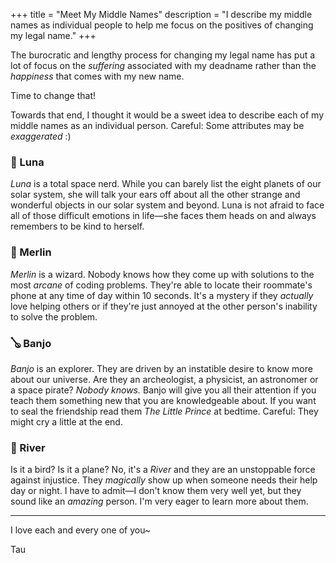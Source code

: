+++
title = "Meet My Middle Names"
description = "I describe my middle names as individual people to help me focus on the positives of changing my legal name."
+++

The burocratic and lengthy process for changing my legal name has put a lot of focus on the
*suffering* associated with my deadname rather than the *happiness* that comes with my new name.

Time to change that!

Towards that end, I thought it would be a sweet idea to describe each of my middle names as an individual person.
Careful: Some attributes may be *exaggerated* :)

### 🌙 Luna
*Luna* is a total space nerd. While you can barely list the eight planets of our solar system, she will talk your ears off about all the other strange and wonderful objects in our solar system and beyond. Luna is not afraid to face all of those difficult emotions in life—she faces them heads on and always remembers to be kind to herself.

### 🧙 Merlin
*Merlin* is a wizard. Nobody knows how they come up with solutions to the most *arcane* of coding problems. They're able to locate their roommate's phone at any time of day within 10 seconds. It's a mystery if they *actually* love helping others or if they're just annoyed at the other person's inability to solve the problem.

### 🪕 Banjo
*Banjo* is an explorer. They are driven by an instatible desire to know more about our universe. Are they an archeologist, a physicist, an astronomer or a space pirate? *Nobody knows.* Banjo will give you all their attention if you teach them something new that you are knowledgeable about. If you want to seal the friendship read them *The Little Prince* at bedtime. Careful: They might cry a little at the end.

### 🌊 River
Is it a bird? Is it a plane? No, it's a *River* and they are an unstoppable force
against injustice. They *magically* show up when someone needs their help day or night.
I have to admit—I don't know them very well yet, but they sound like an *amazing* person.
I'm very eager to learn more about them.

---

I love each and every one of you~

Tau
